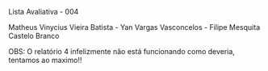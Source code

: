 Lista Avaliativa - 004

Matheus Vinycius Vieira Batista - Yan Vargas Vasconcelos - Filipe Mesquita Castelo Branco

OBS: O relatório 4 infelizmente não está funcionando como deveria, tentamos ao maximo!!
